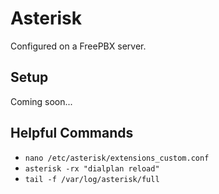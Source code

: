 # Asterisk

Configured on a FreePBX server.

## Setup

Coming soon...

## Helpful Commands

-   `nano /etc/asterisk/extensions_custom.conf`
-   `asterisk -rx "dialplan reload"`
-   `tail -f /var/log/asterisk/full`

